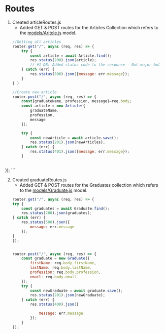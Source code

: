 # Routes 
<!-- When making changes to this directory write about it in here. -->
1. Created articleRoutes.js 
    - Added GET & POST routes for the Articles Collection which refers to the <a href="https://github.com/DariusRain/agile-collab-project/blob/master/models/Article.js">models/Aritcle.js</a> model.
    ```javascript
    //Getting all articles
    router.get("/", async (req, res) => {
        try {
            const article = await Article.find();
            res.status(200).json(article);
            // #1 DR: Added status code to the response - Not major but prefreable 
        } catch (err) {
            res.status(500).json({message: err.message});
        }
    } )

    //Create new article
    router.post("/", async (req, res) => {
        const{graduateName, profession, message}=req.body; 
        const article = new Article({
            graduateName,
            profession,
            message
        });

        try {
            const newArticle = await article.save();
            res.status(201).json(newArticles);
        } catch (err) {
            res.status(401).json({message: err.message});
        }
            
});
    ```
    
2. Created graduateRoutes.js
    - Added GET & POST routes for the Graduates collection which refers to the <a href="https://github.com/DariusRain/agile-collab-project/blob/master/models/Graduate.js">models/Graduate.js</a> model.
    ```javascript 
    router.get("/", async (req, res) => {
    try {
        const graduates = await Graduate.find();
        res.status(200).json(graduates);
    } catch (err) {
        res.status(500).json({
            message: err.message
        });
    }
    });


    router.post("/", async (req, res) => {
        const graduate = new Graduate({
            firstName: req.body.firstName,
            lastName: req.body.lastName,
            profession: req.body.profession,
            email: req.body.email
        });
        try {
            const newGraduate = await graduate.save();
            res.status(201).json(newGraduate);
        } catch (err) {
            res.status(400).json({

                message: err.message
            });
        }
    });
    ```